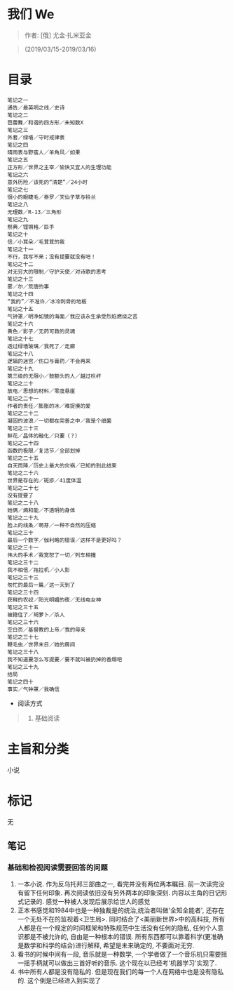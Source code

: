 #  我们 We

> 作者: [俄] 尤金·扎米亚金 

> (2019/03/15-2019/03/16)

# 目录
```
笔记之一  
通告／最英明之线／史诗 
笔记之二  
芭蕾舞／和谐的四方形／未知数X 
笔记之三  
外套／绿墙／守时戒律表 
笔记之四  
晴雨表与野蛮人／羊角风／如果 
笔记之五  
正方形／世界之主宰／愉快又宜人的生理功能 
笔记之六  
意外历险／该死的“清楚”／24小时 
笔记之七  
很小的眼睫毛／泰罗／天仙子草与铃兰 
笔记之八  
无理数／R-13／三角形 
笔记之九  
祭典／铿锵格／巨手 
笔记之十  
信／小耳朵／毛茸茸的我 
笔记之十一  
不行，我写不来；没有提要就没有吧！ 
笔记之十二  
对无穷大的限制／守护天使／对诗歌的思考 
笔记之十三  
雾／尔／荒唐的事 
笔记之十四  
“我的”／不准许／冰冷刺骨的地板 
笔记之十五  
气钟罩／明净如镜的海面／我应该永生承受烈焰燃烧之苦 
笔记之十六  
黄色／影子／无药可救的灵魂 
笔记之十七  
透过绿墙玻璃／我死了／走廊 
笔记之十八  
逻辑的迷宫／伤口与膏药／不会再来 
笔记之十九  
第三级的无限小／鼓额头的人／越过栏杆 
笔记之二十  
放电／思想的材料／零度悬崖 
笔记之二十一  
作者的责任／膨胀的冰／难捉摸的爱 
笔记之二十二  
凝固的波浪／一切都在完善之中／我是个细菌 
笔记之二十三  
鲜花／晶体的融化／只要（？） 
笔记之二十四  
函数的极限／复活节／全部划掉 
笔记之二十五  
自天而降／历史上最大的灾祸／已知的到此结束 
笔记之二十六  
世界是存在的／斑疹／41度体温 
笔记之二十七  
没有提要了 
笔记之二十八  
她俩／熵和能／不透明的身体 
笔记之二十九  
脸上的线条／萌芽／一种不自然的压缩 
笔记之三十  
最后一个数字／伽利略的错误／这样不是更好吗？ 
笔记之三十一  
伟大的手术／我宽恕了一切／列车相撞 
笔记之三十二  
我不相信／拖拉机／小人影 
笔记之三十三  
匆忙的最后一篇／这一天到了 
笔记之三十四  
获释的农奴／阳光明媚的夜／无线电女神 
笔记之三十五  
被箍住了／胡萝卜／杀人 
笔记之三十六  
空白页／基督教的上帝／我的母亲 
笔记之三十七  
鞭毛虫／世界末日／她的房间 
笔记之三十八  
我不知道要怎么写提要／要不就叫被扔掉的香烟吧 
笔记之三十九  
结局 
笔记之四十  
事实／气钟罩／我确信 
```

* 阅读方式
> 1. 基础阅读

# 主旨和分类
小说

# 标记
无


## 笔记
### 基础和检视阅读需要回答的问题
1. 一本小说. 作为反乌托邦三部曲之一, 看完并没有两位两本瞩目. 前一次读完没有留下任何印象. 再次阅读依旧没有另外两本的印象深刻. 内容以主角的日记形式记录的. 感觉一种被人发现后展示给世人的感觉
2. 正本书感觉和1984中也是一种独裁是的统治,统治者叫做'全知全能者', 还存在一个无处不在的监视着<卫生局>. 同时结合了<美丽新世界>中的高科技, 所有人都是在一个规定的时间框架和特殊规范中生活没有任何的隐私, 任何个人意识都是不被允许的, 自由是一种根本的错误. 所有东西都可以靠着科学(更准确是数学和科学的结合)进行解释, 希望是未来确定的, 不要面对无穷. 
3. 看书的时候中间有一段, 音乐就是一种数学, 一个学者做了一个音乐机只需要摇一摇手柄就可以做出三首好听的音乐. 这个现在以已经考'机器学习'实现了.
4. 书中所有人都是没有隐私的. 但是现在我们的每一个人在网络中也是没有隐私的. 这个倒是已经进入到实现了
